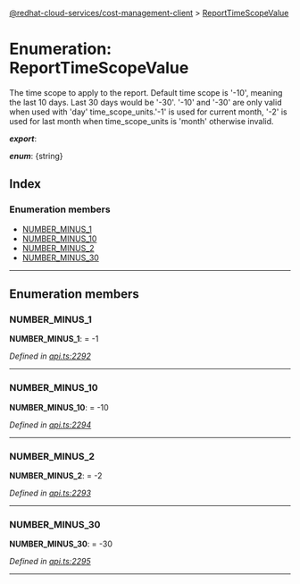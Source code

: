 [@redhat-cloud-services/cost-management-client](../README.md) > [ReportTimeScopeValue](../enums/reporttimescopevalue.md)

# Enumeration: ReportTimeScopeValue

The time scope to apply to the report. Default time scope is '-10', meaning the last 10 days. Last 30 days would be '-30'. '-10' and '-30' are only valid when used with 'day' time\_scope\_units.'-1' is used for current month, '-2' is used for last month when time\_scope\_units is 'month' otherwise invalid.

*__export__*: 

*__enum__*: {string}

## Index

### Enumeration members

* [NUMBER_MINUS_1](reporttimescopevalue.md#number_minus_1)
* [NUMBER_MINUS_10](reporttimescopevalue.md#number_minus_10)
* [NUMBER_MINUS_2](reporttimescopevalue.md#number_minus_2)
* [NUMBER_MINUS_30](reporttimescopevalue.md#number_minus_30)

---

## Enumeration members

<a id="number_minus_1"></a>

###  NUMBER_MINUS_1

**NUMBER_MINUS_1**:  =  -1

*Defined in [api.ts:2292](https://github.com/RedHatInsights/javascript-clients/blob/master/packages/cost-management/api.ts#L2292)*

___
<a id="number_minus_10"></a>

###  NUMBER_MINUS_10

**NUMBER_MINUS_10**:  =  -10

*Defined in [api.ts:2294](https://github.com/RedHatInsights/javascript-clients/blob/master/packages/cost-management/api.ts#L2294)*

___
<a id="number_minus_2"></a>

###  NUMBER_MINUS_2

**NUMBER_MINUS_2**:  =  -2

*Defined in [api.ts:2293](https://github.com/RedHatInsights/javascript-clients/blob/master/packages/cost-management/api.ts#L2293)*

___
<a id="number_minus_30"></a>

###  NUMBER_MINUS_30

**NUMBER_MINUS_30**:  =  -30

*Defined in [api.ts:2295](https://github.com/RedHatInsights/javascript-clients/blob/master/packages/cost-management/api.ts#L2295)*

___

